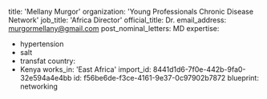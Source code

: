 title: 'Mellany Murgor'
organization: 'Young Professionals Chronic Disease Network'
job_title: 'Africa Director'
official_title: Dr.
email_address: murgormellany@gmail.com
post_nominal_letters: MD
expertise:
  - hypertension
  - salt
  - transfat
country:
  - Kenya
works_in: 'East Africa'
import_id: 8441d1d6-7f0e-442b-9fa0-32e594a4e4bb
id: f56be6de-f3ce-4161-9e37-0c97902b7872
blueprint: networking
